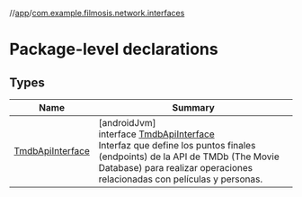 //[app](../../index.md)/[com.example.filmosis.network.interfaces](index.md)

# Package-level declarations

## Types

| Name | Summary |
|---|---|
| [TmdbApiInterface](-tmdb-api-interface/index.md) | [androidJvm]<br>interface [TmdbApiInterface](-tmdb-api-interface/index.md)<br>Interfaz que define los puntos finales (endpoints) de la API de TMDb (The Movie Database) para realizar operaciones relacionadas con películas y personas. |
